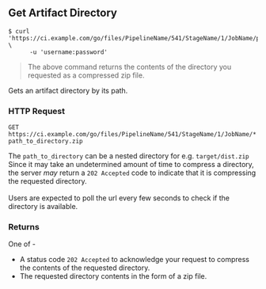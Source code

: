 ## Get Artifact Directory

```shell
$ curl 'https://ci.example.com/go/files/PipelineName/541/StageName/1/JobName/path/to/directory.zip' \
      -u 'username:password'
```

> The above command returns the contents of the directory you requested as a compressed zip file.

Gets an artifact directory by its path.

### HTTP Request

`GET https://ci.example.com/go/files/PipelineName/541/StageName/1/JobName/*path_to_directory.zip`

<aside class="notice">
  The <code>path_to_directory</code> can be a nested directory for e.g. <code>target/dist.zip</code>
</aside>

<aside class="warning">
  Since it may take an undetermined amount of time to compress a directory, the server <em>may</em> return a <code>202 Accepted</code> code to indicate that it is compressing the requested directory.
  <br/><br/>
  Users are expected to poll the url every few seconds to check if the directory is available.
</aside>

### Returns

One of -

* A status code `202 Accepted` to acknowledge your request to compress the contents of the requested directory.
* The requested directory contents in the form of a zip file.
